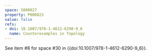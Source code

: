 ```yaml
---
space: S000027
property: P000023
value: false
refs:
- doi: 10.1007/978-1-4612-6290-9_6
  name: Counterexamples in Topology
---
```


See item #8 for space #30 in {{doi:10.1007/978-1-4612-6290-9_6}}.
